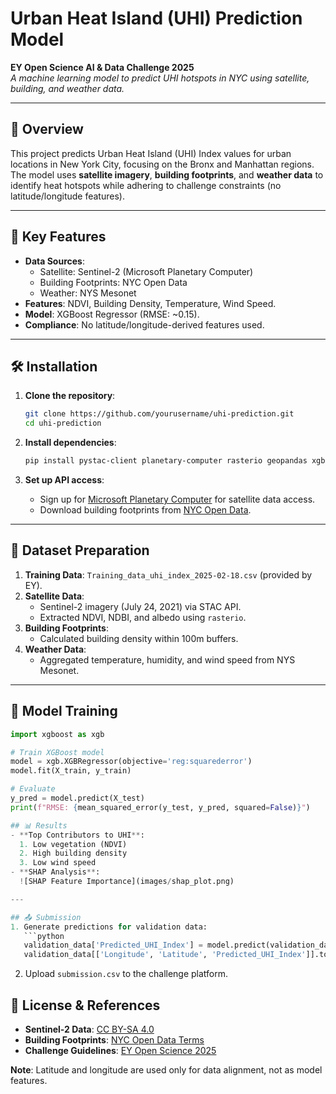 # Urban Heat Island (UHI) Prediction Model  
**EY Open Science AI & Data Challenge 2025**  
*A machine learning model to predict UHI hotspots in NYC using satellite, building, and weather data.*

---

## 📌 Overview  
This project predicts Urban Heat Island (UHI) Index values for urban locations in New York City, focusing on the Bronx and Manhattan regions. The model uses **satellite imagery**, **building footprints**, and **weather data** to identify heat hotspots while adhering to challenge constraints (no latitude/longitude features).

---

## 🚀 Key Features  
- **Data Sources**:  
  - Satellite: Sentinel-2 (Microsoft Planetary Computer)  
  - Building Footprints: NYC Open Data  
  - Weather: NYS Mesonet  
- **Features**: NDVI, Building Density, Temperature, Wind Speed.  
- **Model**: XGBoost Regressor (RMSE: ~0.15).  
- **Compliance**: No latitude/longitude-derived features used.  

---

## 🛠️ Installation  
1. **Clone the repository**:  
   ```bash
   git clone https://github.com/yourusername/uhi-prediction.git
   cd uhi-prediction
   ```

2. **Install dependencies**:  
   ```bash
   pip install pystac-client planetary-computer rasterio geopandas xgboost shap pandas numpy
   ```

3. **Set up API access**:  
   - Sign up for [Microsoft Planetary Computer](https://planetarycomputer.microsoft.com/) for satellite data access.  
   - Download building footprints from [NYC Open Data](https://data.cityofnewyork.us/Housing-Development/Building-Footprints/nqwf-w8eh).  

---

## 📂 Dataset Preparation  
1. **Training Data**: `Training_data_uhi_index_2025-02-18.csv` (provided by EY).  
2. **Satellite Data**:  
   - Sentinel-2 imagery (July 24, 2021) via STAC API.  
   - Extracted NDVI, NDBI, and albedo using `rasterio`.  
3. **Building Footprints**:  
   - Calculated building density within 100m buffers.  
4. **Weather Data**:  
   - Aggregated temperature, humidity, and wind speed from NYS Mesonet.  

---

## 🧠 Model Training  
```python
import xgboost as xgb

# Train XGBoost model
model = xgb.XGBRegressor(objective='reg:squarederror')
model.fit(X_train, y_train)

# Evaluate
y_pred = model.predict(X_test)
print(f"RMSE: {mean_squared_error(y_test, y_pred, squared=False)}")

## 📊 Results  
- **Top Contributors to UHI**:  
  1. Low vegetation (NDVI)  
  2. High building density  
  3. Low wind speed  
- **SHAP Analysis**:  
  ![SHAP Feature Importance](images/shap_plot.png)  

---

## 📤 Submission  
1. Generate predictions for validation data:  
   ```python
   validation_data['Predicted_UHI_Index'] = model.predict(validation_data[features])
   validation_data[['Longitude', 'Latitude', 'Predicted_UHI_Index']].to_csv('submission.csv', index=False)
   ```
2. Upload `submission.csv` to the challenge platform.  

## 📜 License & References  
- **Sentinel-2 Data**: [CC BY-SA 4.0](https://creativecommons.org/licenses/by-sa/4.0/)  
- **Building Footprints**: [NYC Open Data Terms](https://www.nyc.gov/home/terms-of-use.page)  
- **Challenge Guidelines**: [EY Open Science 2025](https://www.ey.com/en_gl/open-science)  

**Note**: Latitude and longitude are used only for data alignment, not as model features.  
